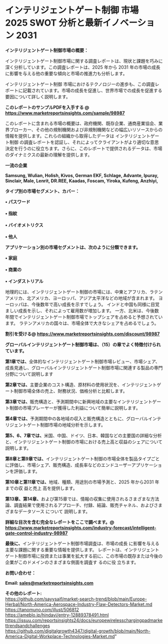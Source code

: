 # インテリジェントゲート制御 市場 2025 SWOT 分析と最新イノベーション 2031

<strong><b>インテリジェントゲート制御市場の概要：</b></strong>

インテリジェントゲート制御市場に関する調査レポートは、現状と課題を巧みに深く分析しています。この調査レポートは、2025 年から 2031 年の市場の成長に影響を与える他の重要な傾向と市場の推進力も分析します。

インテリジェントゲート制御 市場におけるテクノロジーの進歩も、この調査レポートに記載されています。市場の成長を促進し、世界市場での成長を促進する要因について詳しく説明します。

<strong>このレポートのサンプルPDFを入手する @ <a href=https://www.marketreportsinsights.com/sample/98987>https://www.marketreportsinsights.com/sample/98987</a></strong>

このレポートに含まれる市場の概要は、政府機関、既存企業、通商産業協会、業界ブローカー、その他の規制機関および非規制機関などの幅広いリソースからの情報を提供します。これらの組織から取得したデータは インテリジェントゲート制御 の調査レポートを認証し、それによってクライアントがより適切な意思決定を行うのに役立ちます。さらに、このレポートで提供されるデータは、市場のダイナミクスの最新の理解を提供します。

<strong>一流の企業</strong>

<strong><b>Samsung, Wulian, Holish, Kivos, German EKF, Schlage, Advante, Ipuray, Sinclair, Male, Lenrit, DR.REE, Kaadas, Foscam, Yiroka, Kufeng, Anzhiyi,</b></strong>

<strong><b>タイプ別の市場セグメント、カバー：</b></strong>

<strong>• パスワード<br><br>• 指紋<br><br>• バイオメトリクス<br><br>• 他人</strong>

<strong><b>アプリケーション別の市場セグメントは、次のように分類できます。</b></strong>

<strong>• 家庭<br><br>• 商業の<br><br>• インダストリアル</strong>

 地理的には、インテリジェントゲート制御の市場には、中東とアフリカ、ラテンアメリカ、北アメリカ、ヨーロッパ、アジア太平洋などの地域が含まれます。 ヨーロッパは、今後数年で高い成長を示すでしょう。 インドと中国も同様に目覚ましい成長を示し、それによって雇用数が増加します。 一方、北米は、今後数年間でインテリジェントゲート制御市場でトップシェアを占めると予想されています。 ラテンアメリカの国々は、市場全体で大きなシェアを占めるでしょう。

<strong>割引を受ける@ <a href=https://www.marketreportsinsights.com/discount/98987>https://www.marketreportsinsights.com/discount/98987</a></strong>

<strong><b>グローバルインテリジェントゲート制御市場は、（15）の章でよく特徴付けられています。</b></strong>

<strong><b>第</b></strong><strong><b>1章では、</b></strong>全体的なインテリジェントゲート制御市場レビュー、市場シェア、成長見通し、グローバルインテリジェントゲート制御市場に関連する製品の専門分野について説明します

<strong><b>第2章では、</b></strong>主要企業のコスト構造、原材料の使用状況を、インテリジェントゲート制御市場全体の売上、財務状況、価格分析と比較します。

<strong><b>第3章では、</b></strong>販売構造と、予測期間中に新興地域の主要なインテリジェントゲート制御の市場プレーヤーが獲得した利益について簡単に説明します。

<strong><b>第4章では、</b></strong>予測期間中の各地域の収入と販売構造とともに、グローバルインテリジェントゲート制御市場の地域分析を示します。

<strong><b>第5、6、7章では、</b></strong>米国、中国、ドイツ、日本、韓国などの主要国の詳細な分析と、インテリジェントゲート制御の市場における売上高と収益のシェアについて説明します。

<strong><b>第8章と第9章では、</b></strong>インテリジェントゲート制御の市場全体を製品タイプごとに評価し、市場シェア、販売構造、成長率などのエンドユーザーアプリケーションを評価します。

<strong><b>第10章と第11章では、</b></strong>地域、種類、用途別の市場予測と、2025 年から2031 年までの収 益と売上 高を提供します。

<strong><b>第13章、第14章、</b></strong>および第15章では、情報の収集に使用されるさまざまな方法論、調査結果で使用されるアプローチ、付録、結論、販売チャネル、およびさまざまなデータソース について 説明します。

<strong>詳細な目次を含む完全なレポートをここで調べます。@ <a href=https://www.marketreportsinsights.com/industry-forecast/intelligent-gate-control-industry-98987>https://www.marketreportsinsights.com/industry-forecast/intelligent-gate-control-industry-98987</a></strong>

<strong><b>最後に、</b></strong>インテリジェントゲート制御市場調査は、市場の成長 に影響を</a>与える主要な課題に関する重要な情報を提供します。 レポートは、インテリジェントゲート制御市場に投資または事業を拡大する前に、この市場の既存または今後の企業がこのドメインのさまざまな側面を調査す るのに役 立ちます。

<strong><b>お問い合わせ：</b></strong>

<strong>Email: </strong><a href=mailto:sales@marketreportsinsights.com><strong>sales@marketreportsinsights.com</strong></a>

<strong>その他のレポート:</strong>
<br>
<a href=https://github.com/sayysaif/market-search-trend/blob/main/Europe-Herbal/North-America-Aerospace-Industry-Flaw-Detectors-Market.md>https://github.com/sayysaif/market-search-trend/blob/main/Europe-Herbal/North-America-Aerospace-Industry-Flaw-Detectors-Market.md</a>
<br>
<a href=https://tanomuno.com/illust/506812>https://tanomuno.com/illust/506812</a>
<br>
<a href=https://ameblo.jp/hindavi/entry-12889378491.html>https://ameblo.jp/hindavi/entry-12889378491.html</a>
<br>
<a href=https://issuu.com/reportsinsights24/docs/europewirelesschargingpadmarkettrendsandchallenges>https://issuu.com/reportsinsights24/docs/europewirelesschargingpadmarkettrendsandchallenges</a>
<br>
<a href=https://github.com/digitalgrowth4347/digital-growth/blob/main/North-America-Digital-Workplace-Technologies-Market.md>https://github.com/digitalgrowth4347/digital-growth/blob/main/North-America-Digital-Workplace-Technologies-Market.md</a>"
